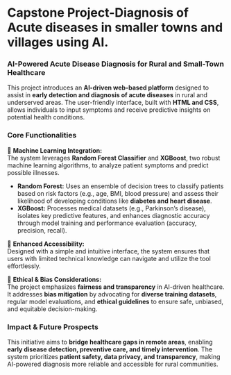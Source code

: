 # Capstone Project-Diagnosis of Acute diseases in smaller towns and villages using AI.

### **AI-Powered Acute Disease Diagnosis for Rural and Small-Town Healthcare**

This project introduces an **AI-driven web-based platform** designed to assist in **early detection and diagnosis of acute diseases** in rural and underserved areas. The user-friendly interface, built with **HTML and CSS**, allows individuals to input symptoms and receive predictive insights on potential health conditions.

### **Core Functionalities**  
🔹 **Machine Learning Integration:**  
The system leverages **Random Forest Classifier** and **XGBoost**, two robust machine learning algorithms, to analyze patient symptoms and predict possible illnesses.

- **Random Forest:** Uses an ensemble of decision trees to classify patients based on risk factors (e.g., age, BMI, blood pressure) and assess their likelihood of developing conditions like **diabetes and heart disease**.  
- **XGBoost:** Processes medical datasets (e.g., Parkinson’s disease), isolates key predictive features, and enhances diagnostic accuracy through model training and performance evaluation (accuracy, precision, recall).

🔹 **Enhanced Accessibility:**  
Designed with a simple and intuitive interface, the system ensures that users with limited technical knowledge can navigate and utilize the tool effortlessly.

🔹 **Ethical & Bias Considerations:**  
The project emphasizes **fairness and transparency** in AI-driven healthcare. It addresses **bias mitigation** by advocating for **diverse training datasets**, regular model evaluations, and **ethical guidelines** to ensure safe, unbiased, and equitable decision-making.

### **Impact & Future Prospects**  
This initiative aims to **bridge healthcare gaps in remote areas**, enabling **early disease detection, preventive care, and timely intervention**. The system prioritizes **patient safety, data privacy, and transparency**, making AI-powered diagnosis more reliable and accessible for rural communities. 
